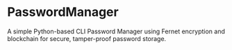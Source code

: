 # PasswordManager
 A simple Python-based CLI Password Manager using Fernet encryption and blockchain for secure, tamper-proof password storage.
